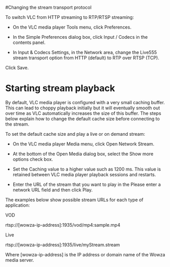 #Changing the stream transport protocol

To switch VLC from HTTP streaming to RTP/RTSP streaming:

* On the VLC media player Tools menu, click Preferences.

* In the Simple Preferences dialog box, click Input / Codecs in the contents panel.

* In Input & Codecs Settings, in the Network area, change the Live555 stream transport option from HTTP (default) to RTP over RTSP (TCP).

Click Save.

# Starting stream playback

By default, VLC media player is configured with a very small caching buffer. This can lead to choppy playback initially but it will eventually smooth out over time as VLC automatically increases the size of this buffer. The steps below explain how to change the default cache size before connecting to the stream. 

To set the default cache size and play a live or on demand stream:

* On the VLC media player Media menu, click Open Network Stream.

* At the bottom of the Open Media dialog box, select the Show more options check box.

* Set the Caching value to a higher value such as 1200 ms. This value is retained between VLC media player playback sessions and restarts.

* Enter the URL of the stream that you want to play in the Please enter a network URL field and then click Play. 

The examples below show possible stream URLs for each type of application:

VOD

rtsp://[wowza-ip-address]:1935/vod/mp4:sample.mp4

Live

rtsp://[wowza-ip-address]:1935/live/myStream.stream

Where [wowza-ip-address] is the IP address or domain name of the Wowza media server.